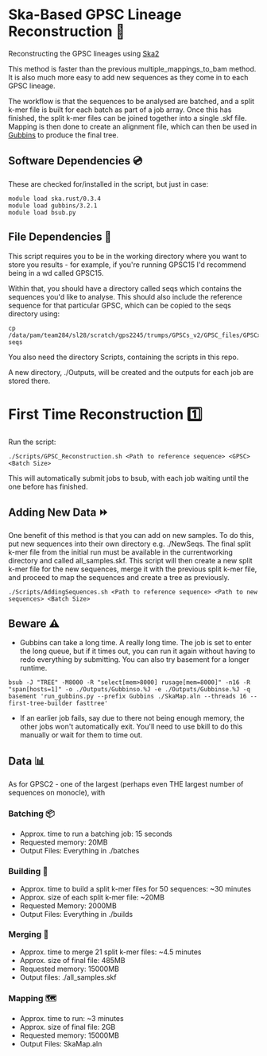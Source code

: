 # Ska-Based GPSC Lineage Reconstruction 🦠
Reconstructing the GPSC lineages using [Ska2](https://github.com/bacpop/ska.rust)

This method is faster than the previous multiple_mappings_to_bam method. It is also much more easy to add new sequences as they come in to each GPSC lineage. 

The workflow is that the sequences to be analysed are batched, and a split k-mer file is built for each batch as part of a job array. Once this has finished, the split k-mer files can be joined together into a single .skf file. Mapping is then done to create an alignment file, which can then be used in [Gubbins](https://github.com/nickjcroucher/gubbins) to produce the final tree.  

## Software Dependencies 💿
These are checked for/installed in the script, but just in case:

```
module load ska.rust/0.3.4
module load gubbins/3.2.1
module load bsub.py
```

## File Dependencies 📄
This script requires you to be in the working directory where you want to store you results - for example, if you're running GPSC15 I'd recommend being in a wd called GPSC15.

Within that, you should have a directory called seqs which contains the sequences you'd like to analyse. This should also include the reference sequence for that particular GPSC, which can be copied to the seqs directory using: 
```
cp /data/pam/team284/sl28/scratch/gps2245/trumps/GPSCs_v2/GPSC_files/GPSCx/reference/GPSCx_reference.fasta seqs
```
You also need the directory Scripts, containing the scripts in this repo. 

A new directory, ./Outputs, will be created and the outputs for each job are stored there. 


# First Time Reconstruction 1️⃣ 
Run the script: 

```
./Scripts/GPSC_Reconstruction.sh <Path to reference sequence> <GPSC> <Batch Size>
```

This will automatically submit jobs to bsub, with each job waiting until the one before has finished. 

## Adding New Data ⏩
One benefit of this method is that you can add on new samples. To do this, put new sequences into their own directory e.g. ./NewSeqs. The final split k-mer file from the initial run must be available in the currentworking directory and called all_samples.skf. This script will then create a new split k-mer file for the new sequences, merge it with the previous split k-mer file, and proceed to map the sequences and create a tree as previously.

```
./Scripts/AddingSequences.sh <Path to reference sequence> <Path to new sequences> <Batch Size>
```

## Beware ⚠️
- Gubbins can take a long time. A really long time. The job is set to enter the long queue, but if it times out, you can run it again without having to redo everything by submitting. You can also try basement for a longer runtime. 
  
```
bsub -J "TREE" -M8000 -R "select[mem>8000] rusage[mem=8000]" -n16 -R "span[hosts=1]" -o ./Outputs/Gubbinso.%J -e ./Outputs/Gubbinse.%J -q basement 'run_gubbins.py --prefix Gubbins ./SkaMap.aln --threads 16 --first-tree-builder fasttree'
```

- If an earlier job fails, say due to there not being enough memory, the other jobs won't automatically exit. You'll need to use bkill to do this manually or wait for them to time out. 

## Data 📊
As for GPSC2 - one of the largest (perhaps even THE largest number of sequences on monocle), with 

### Batching 📦
- Approx. time to run a batching job: 15 seconds
- Requested memory: 20MB
- Output Files: Everything in ./batches 

### Building 🧱
- Approx. time to build a split k-mer files for 50 sequences: ~30 minutes
- Approx. size of each split k-mer file: ~20MB
- Requested Memory: 2000MB 
- Output Files: Everything in ./builds

### Merging 🔄
- Approx. time to merge 21 split k-mer files: ~4.5 minutes
- Approx. size of final file: 485MB
- Requested memory: 15000MB
- Output files: ./all_samples.skf

### Mapping 🗺️
- Approx. time to run: ~3 minutes
- Approx. size of final file: 2GB
- Requested memory: 15000MB
- Output Files: SkaMap.aln


